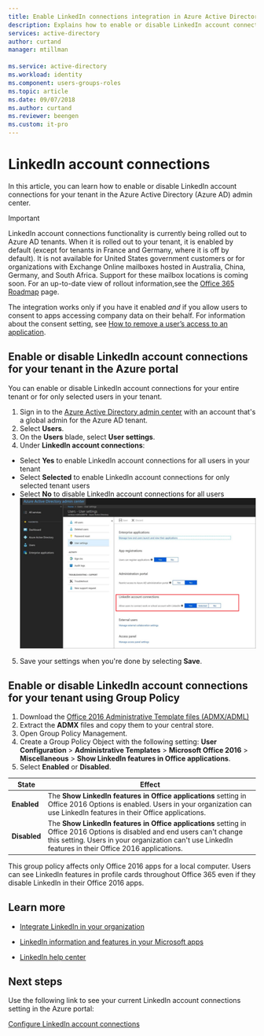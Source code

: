 ```yaml
---
title: Enable LinkedIn connections integration in Azure Active Directory | Microsoft Docs
description: Explains how to enable or disable LinkedIn account connections for Microsoft apps in Azure Active Directory
services: active-directory
author: curtand
manager: mtillman

ms.service: active-directory
ms.workload: identity
ms.component: users-groups-roles
ms.topic: article
ms.date: 09/07/2018
ms.author: curtand
ms.reviewer: beengen
ms.custom: it-pro
---
```


# LinkedIn account connections

In this article, you can learn how to enable or disable LinkedIn account connections for your tenant in the Azure Active Directory (Azure AD) admin center.

> [!IMPORTANT]
> LinkedIn account connections functionality is currently being rolled out to Azure AD tenants. When it is rolled out to your tenant, it is enabled by default (except for tenants in France and Germany, where it is off by default). It is not available for United States government customers or for organizations with Exchange Online mailboxes hosted in Australia, China, Germany, and South Africa. Support for these mailbox locations is coming soon. For an up-to-date view of rollout information,see the [Office 365 Roadmap](https://products.office.com/business/office-365-roadmap?filters=%26freeformsearch=linkedin#abc) page.
>
> The integration works only if you have it enabled *and* if you allow users to consent to apps accessing company data on their behalf. For information about the consent setting, see [How to remove a user’s access to an application](https://docs.microsoft.com/azure/active-directory/application-access-assignment-how-to-remove-assignment).

## Enable or disable LinkedIn account connections for your tenant in the Azure portal

You can enable or disable LinkedIn account connections for your entire tenant or for only selected users in your tenant.

1. Sign in to the [Azure Active Directory admin center](https://aad.portal.azure.com/) with an account that's a global admin for the Azure AD tenant.
2. Select **Users**.
3. On the **Users** blade, select **User settings**.
4. Under **LinkedIn account connections**:
  * Select **Yes** to enable LinkedIn account connections for all users in your tenant
  * Select **Selected** to enable LinkedIn account connections for only selected tenant users
  * Select **No** to disable LinkedIn account connections for all users
  ![Enabling LinkedIn account connections](./media/linkedin-integration/linkedin-integration.png)
5. Save your settings when you're done by selecting **Save**.

## Enable or disable LinkedIn account connections for your tenant using Group Policy

1. Download the [Office 2016 Administrative Template files (ADMX/ADML)](https://www.microsoft.com/download/details.aspx?id=49030)
2. Extract the **ADMX** files and copy them to your central store.
3. Open Group Policy Management.
4. Create a Group Policy Object with the following setting: **User Configuration** > **Administrative Templates** > **Microsoft Office 2016** > **Miscellaneous** > **Show LinkedIn features in Office applications**.
5. Select **Enabled** or **Disabled**.
  
 State | Effect
------ | ------
**Enabled** | The **Show LinkedIn features in Office applications** setting in Office 2016 Options is enabled. Users in your organization can use LinkedIn features in their Office applications.
 **Disabled** | The **Show LinkedIn features in Office applications** setting in Office 2016 Options is disabled and end users can't change this setting. Users in your organization can't use LinkedIn features in their Office 2016 applications.

This group policy affects only Office 2016 apps for a local computer. Users can see LinkedIn features in profile cards throughout Office 365 even if they disable LinkedIn in their Office 2016 apps.

## Learn more

* [Integrate LinkedIn in your organization](integrate-linkedin-in-your-organization.md)

* [LinkedIn information and features in your Microsoft apps](https://go.microsoft.com/fwlink/?linkid=850740)

* [LinkedIn help center](https://www.linkedin.com/help/linkedin)

## Next steps
Use the following link to see your current LinkedIn account connections setting in the Azure portal:

[Configure LinkedIn account connections](https://aad.portal.azure.com/#blade/Microsoft_AAD_IAM/UserManagementMenuBlade/UserSettings) 